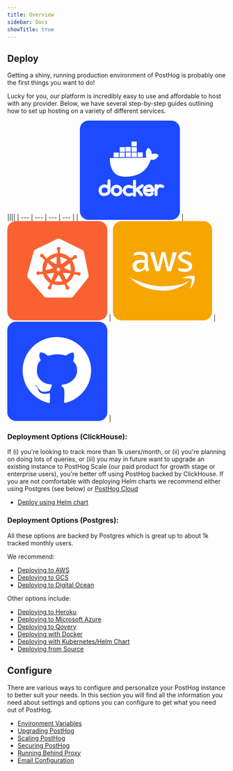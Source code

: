 ```yaml
---
title: Overview
sidebar: Docs
showTitle: true
---
```



## Deploy

Getting a shiny, running production environment of PostHog is probably one the first things you want to do!

Lucky for you, our platform is incredibly easy to use and affordable to host with any provider. Below, we have several step-by-step guides outlining how to set up hosting on a variety of different services.

<span class='table-no-borders'>

||||
| --- | --- | --- | --- |
| [![](../../../src/images/deploy-docker.svg)](/docs/self-host/deploy/docker) | [![](../../../src/images/deploy-kubernetes.svg)](/docs/self-host/deploy/kubernetes) | [![](../../../src/images/deploy-aws.svg)](/docs/self-host/deploy/aws) | [![](../../../src/images/deploy-source.svg)](/docs/self-host/deploy/source) |

</span>


### **Deployment Options (ClickHouse):**

If (i) you're looking to track more than 1k users/month, or (ii) you're planning on doing lots of queries, or (iii) you may in future want to upgrade an existing instance to PostHog Scale (our paid product for growth stage or enterprise users), you're better off using PostHog backed by ClickHouse. If you are not comfortable with deploying Helm charts we recommend either using Postgres (see below) or [PostHog Cloud](/pricing)

- [Deploy using Helm chart](https://github.com/PostHog/charts-clickhouse)

### **Deployment Options (Postgres):**

All these options are backed by Postgres which is great up to about 1k tracked monthly users.

We recommend:

- [Deploying to AWS](/docs/self-host/deploy/aws)
- [Deploying to GCS](/docs/self-host/deploy/gcs)
- [Deploying to Digital Ocean](/docs/self-host/deploy/digital-ocean)

Other options include: 

- [Deploying to Heroku](/docs/self-host/deploy/heroku)
- [Deploying to Microsoft Azure](/docs/self-host/deploy/azure)
- [Deploying to Qovery](/docs/self-host/deploy/qovery)
- [Deploying with Docker](/docs/self-host/deploy/docker)
- [Deploying with Kubernetes/Helm Chart](/docs/self-host/deploy/kubernetes)
- [Deploying from Source](/docs/self-host/deploy/source)

## Configure

There are various ways to configure and personalize your PostHog instance to better suit your needs. In this section you will find all the information you need about settings and options you can configure to get what you need out of PostHog.

- [Environment Variables](/docs/configuring-posthog/environment-variables)
- [Upgrading PostHog](/docs/configuring-posthog/upgrading-posthog)
- [Scaling PostHog](/docs/configuring-posthog/scaling-posthog)
- [Securing PostHog](/docs/configuring-posthog/securing-posthog)
- [Running Behind Proxy](/docs/configuring-posthog/running-behind-proxy)
- [Email Configuration](/docs/configuring-posthog/email)